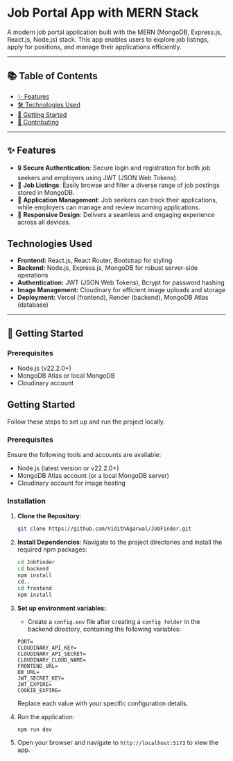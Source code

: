 # Job Portal App with MERN Stack

A modern job portal application built with the MERN (MongoDB, Express.js, React.js, Node.js) stack. This app enables users to explore job listings, apply for positions, and manage their applications efficiently.

---

## 📚 Table of Contents
- [✨ Features](#features)
- [🛠 Technologies Used](#technologies-used)
- [🚀 Getting Started](#getting-started)
- [🤝 Contributing](#contributing)

---

## ✨ Features

- 🔒 **Secure Authentication**: Secure login and registration for both job seekers and employers using JWT (JSON Web Tokens).
- 📝 **Job Listings**: Easily browse and filter a diverse range of job postings stored in MongoDB.
- 📄 **Application Management**: Job seekers can track their applications, while employers can manage and review incoming applications.
- 📱 **Responsive Design**: Delivers a seamless and engaging experience across all devices.

## Technologies Used

- **Frontend:** React.js, React Router, Bootstrap for styling
- **Backend:** Node.js, Express.js, MongoDB for robust server-side operations
- **Authentication:** JWT (JSON Web Tokens), Bcrypt for password hashing
- **Image Management:** Cloudinary for efficient image uploads and storage
- **Deployment:** Vercel (frontend), Render (backend), MongoDB Atlas (database)

---

## 🚀 Getting Started

### Prerequisites
- Node.js (v22.2.0+)
- MongoDB Atlas or local MongoDB
- Cloudinary account

## Getting Started

Follow these steps to set up and run the project locally.

### Prerequisites

Ensure the following tools and accounts are available:
- Node.js (latest version or v22.2.0+)
- MongoDB Atlas account (or a local MongoDB server)
- Cloudinary account for image hosting

### Installation

1. **Clone the Repository**:
   ```bash
   git clone https://github.com/VidithAgarwal/JobFinder.git
   ```
2. **Install Dependencies**: Navigate to the project directories and install the required npm packages:
   ```sh
   cd JobFinder
   cd backend
   npm install
   cd..
   cd frontend
   npm install
   ```
3. **Set up environment variables:**
   - Create a `config.env` file after creating a `config folder` in the backend directory, containing the following variables:
   ```env
   PORT=
   CLOUDINARY_API_KEY=
   CLOUDINARY_API_SECRET=
   CLOUDINARY_CLOUD_NAME=
   FRONTEND_URL=
   DB_URL=
   JWT_SECRET_KEY=
   JWT_EXPIRE=
   COOKIE_EXPIRE=
   ```

   Replace each value with your specific configuration details.

4. Run the application:
   ```sh
   npm run dev
   ```
5. Open your browser and navigate to `http://localhost:5173` to view the app.
